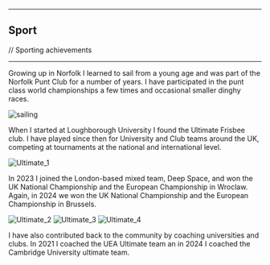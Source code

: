 ***
## Sport
// Sporting achievements

***

Growing up in Norfolk I learned to sail from a young age and was part of the Norfolk Punt Club for a number of years. I have participated in the punt class world championships a few times and occasional smaller dinghy races.

![sailing](https://john-savill.github.io/Media/sail2 "Sailing at the Punt World Championships")

When I started at Loughborough University I found the Ultimate Frisbee club. I have played since then for University and Club teams around the UK, competing at tournaments at the national and international level.

![Ultimate_1](https://john-savill.github.io/Media/space4.jpg "European Championships Semi Final 2023")

In 2023 I joined the London-based mixed team, Deep Space, and won the UK National Championship and the European Championship in Wroclaw. Again, in 2024 we won the UK National Championship and the European Championship in Brussels.

![Ultimate_2](https://john-savill.github.io/Media/space5.jpg "UK National Champions 2023")
![Ultimate_3](https://john-savill.github.io/Media/space2 "European Champions 2023")
![Ultimate_4](https://john-savill.github.io/Media/space9.jpg "UK London Tour 2023")

I have also contributed back to the community by coaching universities and clubs. In 2021 I coached the UEA Ultimate team an in 2024 I coached the Cambridge University ultimate team.


